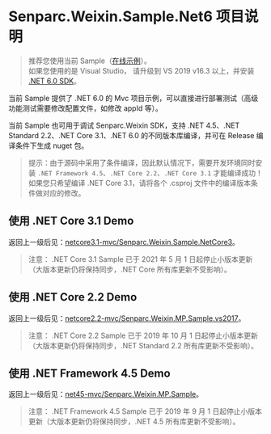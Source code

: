 # Senparc.Weixin.Sample.Net6 项目说明

> 推荐您使用当前 Sample（[在线示例](https://sdk.weixin.senparc.com/)）。<br>
> 如果您使用的是 Visual Studio，
请升级到 VS 2019 v16.3 以上，并安装 [.NET 6.0 SDK](https://docs.microsoft.com/zh-cn/aspnet/core/getting-started/?view=aspnetcore-6.0&WT.mc_id=DT-MVP-5002965&tabs=windows)。

当前 Sample 提供了 .NET 6.0 的 Mvc 项目示例，可以直接进行部署测试（高级功能测试需要修改配置文件，如修改 appId 等）。

当前 Sample 也可用于调试 Senparc.Weixin SDK，支持 .NET 4.5、.NET Standard 2.2、.NET Core 3.1、.NET 6.0 的不同版本库编译，并可在 Release 编译条件下生成 nuget 包。

> 提示：由于源码中采用了条件编译，因此默认情况下，需要开发环境同时安装 `.NET Framework 4.5`、`.NET Core 2.2`、`.NET Core 3.1` 才能编译成功！<br>
> 如果您只希望编译 .NET Core 3.1，请将各个 .csproj 文件中的编译版本条件做对应的修改。

## 使用 .NET Core 3.1 Demo

返回上一级后见：[netcore3.1-mvc/Senparc.Weixin.Sample.NetCore3](../netcore3.1-mvc)。

> 注意： .NET Core 3.1 Sample 已于 2021 年 5 月 1 日起停止小版本更新（大版本更新仍将保持同步，.NET Core 所有库更新不受影响）。

## 使用 .NET Core 2.2 Demo

返回上一级后见：[netcore2.2-mvc/Senparc.Weixin.MP.Sample.vs2017](../netcore2.2-mvc)。

> 注意： .NET Core 2.2 Sample 已于 2019 年 10 月 1 日起停止小版本更新（大版本更新仍将保持同步，.NET Standard 2.2 所有库更新不受影响）。


## 使用 .NET Framework 4.5 Demo

返回上一级后见：[net45-mvc/Senparc.Weixin.MP.Sample](../net45-mvc)。

> 注意： .NET Framework 4.5 Sample 已于 2019 年 9 月 1 日起停止小版本更新（大版本更新仍将保持同步，.NET 4.5 所有库更新不受影响）。

